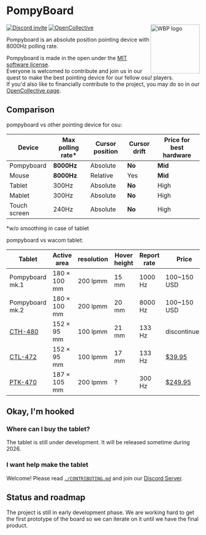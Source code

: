 # PompyBoard

<img
  align="right"
  width="128"
  height="128"
  alt="WBP logo"
  src="https://avatars.githubusercontent.com/u/217714136"
/>

[![Discord invite](https://dcbadge.limes.pink/api/server/h27rwcBn73)][discord]
[![OpenCollective](https://img.shields.io/badge/_-opencollective-gray?style=for-the-badge&logo=opencollective)][opencollective]

Pompyboard is an absolute position pointing device with 8000Hz polling rate.

Pompyboard is made in the open under the [MIT software license][license].\
Everyone is welcomed to contribute and join us in our quest to make the best
pointing device for our fellow osu! players.\
If you'd also like to financially contribute to the project, you may do so in
our [OpenCollective page][opencollective].

## Comparison

pompyboard vs other pointing device for osu:

| Device       | Max polling rate\* | Cursor position | Cursor drift | Price for best hardware |
| ------------ | ------------------ | --------------- | ------------ | ----------------------- |
| Pompyboard   | **8000Hz**         | Absolute        | **No**       | **Mid**                 |
| Mouse        | **8000Hz**         | Relative        | Yes          | **Mid**                 |
| Tablet       | 300Hz              | Absolute        | **No**       | High                    |
| Mablet       | 300Hz              | Absolute        | **No**       | High                    |
| Touch screen | 240Hz              | Absolute        | **No**       | High                    |

\*w/o smoothing in case of tablet

pompyboard vs wacom tablet:

| Tablet            | Active area  | resolution | Hover height | Report rate | Price                                                                             |
| ----------------- | ------------ | ---------- | ------------ | ----------- | --------------------------------------------------------------------------------- |
| Pompyboard mk.1   | 180 × 100 mm | 200 lpmm   | 15 mm        | 1000 Hz     | 100~150 USD                                                                       |
| Pompyboard mk.2   | 180 × 100 mm | 200 lpmm   | 20 mm        | 8000 Hz     | 100~150 USD                                                                       |
| [CTH-480][cth480] | 152 × 95 mm  | 100 lpmm   | 21 mm        | 133 Hz      | discontinued                                                                      |
| [CTL-472][ctl472] | 152 × 95 mm  | 100 lpmm   | 17 mm        | 133 Hz      | [$39.95](https://estore.wacom.com/en-us/one-by-wacom-small-ctl472k1a.html)        |
| [PTK-470][ptk470] | 187 × 105 mm | 200 lpmm   | ?            | 300 Hz      | [$249.95](https://estore.wacom.com/en-us/wacom-intuos-pro-small-s-ptk470k0a.html) |

## Okay, I'm hooked

### Where can I buy the tablet?

The tablet is still under development. It will be released sometime during 2026.

### I want help make the tablet

Welcome! Please read [`./CONTRIBUTING.md`][contributing] and join our
[Discord Server][discord].

## Status and roadmap

The project is still in early development phase.
We are working hard to get the first prototype of the board so we can iterate on
it until we have the final product.

[discord]: https://discord.gg/h27rwcBn73
[opencollective]: https://opencollective.com/pompyboard
[license]: https://github.com/pompyboard/pompyboard/blob/master/LICENSE
[contributing]: https://github.com/pompyboard/pompyboard/blob/master/CONTRIBUTING.md
[cth480]: https://docs.google.com/spreadsheets/d/125LNzGmidy1gagwYUt12tRhrNdrWFHhWon7kxWY7iWU/edit?gid=854129046#gid=854129046&range=B15
[ctl472]: https://docs.google.com/spreadsheets/d/125LNzGmidy1gagwYUt12tRhrNdrWFHhWon7kxWY7iWU/edit?gid=854129046#gid=854129046&range=B18
[ptk470]: https://docs.google.com/spreadsheets/d/125LNzGmidy1gagwYUt12tRhrNdrWFHhWon7kxWY7iWU/edit?gid=854129046#gid=854129046&range=B65
